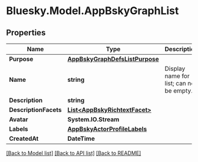 # Bluesky.Model.AppBskyGraphList

## Properties

Name | Type | Description | Notes
------------ | ------------- | ------------- | -------------
**Purpose** | [**AppBskyGraphDefsListPurpose**](AppBskyGraphDefsListPurpose.md) |  | 
**Name** | **string** | Display name for list; can not be empty. | 
**Description** | **string** |  | [optional] 
**DescriptionFacets** | [**List&lt;AppBskyRichtextFacet&gt;**](AppBskyRichtextFacet.md) |  | [optional] 
**Avatar** | **System.IO.Stream** |  | [optional] 
**Labels** | [**AppBskyActorProfileLabels**](AppBskyActorProfileLabels.md) |  | [optional] 
**CreatedAt** | **DateTime** |  | 

[[Back to Model list]](../README.md#documentation-for-models) [[Back to API list]](../README.md#documentation-for-api-endpoints) [[Back to README]](../README.md)

